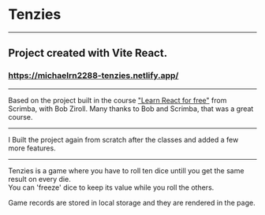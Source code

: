 
# Tenzies

---

## Project created with Vite React.

### https://michaelrn2288-tenzies.netlify.app/

---

Based on the project built in the course ["Learn React for free"](https://scrimba.com/learn/learnreact) from Scrimba, with Bob Ziroll.
Many thanks to Bob and Scrimba, that was a great course.

---

I Built the project again from scratch after the classes and added a few more features.

---

Tenzies is a game where you have to roll ten dice untill you get the same result on every die.  
You can 'freeze' dice to keep its value while you roll the others.

Game records are stored in local storage and they are rendered in the page.